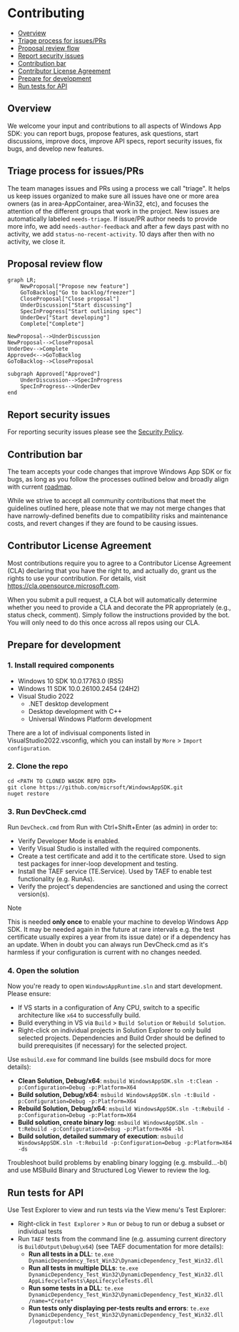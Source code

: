 # Contributing

- [Overview](#overview)
- [Triage process for issues/PRs](#triage-process-for-issuesprs)
- [Proposal review flow](#proposal-review-flow)
- [Report security issues](#report-security-issues)
- [Contribution bar](#contribution-bar)
- [Contributor License Agreement](#contributor-license-agreement)
- [Prepare for development](#prepare-for-development)
- [Run tests for API](#run-tests-for-api)

## Overview

We welcome your input and contributions to all aspects of Windows App SDK: you can report bugs, propose features, ask questions, start discussions, improve docs, improve API specs, report security issues, fix bugs, and develop new features.

## Triage process for issues/PRs

The team manages issues and PRs using a process we call
"triage". It helps us keep issues organized to make sure all issues have one or more area owners (as in area-AppContainer, area-Win32, etc), and focuses the attention of the different
groups that work in the project. New issues are automatically labeled `needs-triage`. If issue/PR author needs to provide more info, we add `needs-author-feedback` and after a few days past with no activity, we add `status-no-recent-activity`. 10 days after then with no activity, we close it.

## Proposal review flow

```mermaid
graph LR;
    NewProposal["Propose new feature"]
    GoToBacklog["Go to backlog/freezer"]
    CloseProposal["Close proposal"]
    UnderDiscussion["Start discussing"]
    SpecInProgress["Start outlining spec"]
    UnderDev["Start developing"]
    Complete["Complete"]

NewProposal-->UnderDiscussion
NewProposal-->CloseProposal
UnderDev-->Complete
Approved<-->GoToBacklog
GoToBacklog-->CloseProposal

subgraph Approved["Approved"]
    UnderDiscussion-->SpecInProgress
    SpecInProgress-->UnderDev
end
```

## Report security issues

For reporting security issues please see the [Security Policy](../.github/SECURITY.md).

## Contribution bar

The team accepts your code changes that improve Windows App SDK or fix bugs, as long as you follow the processes outlined below and broadly align with current [roadmap](ROADMAP.md).

While we strive to accept all community contributions that meet the guidelines outlined here, please note that we may not merge changes that have narrowly-defined benefits due to compatibility risks and maintenance costs, and revert changes if they are found to be causing issues.

## Contributor License Agreement

Most contributions require you to agree to a Contributor License Agreement (CLA) declaring that you have the right to, and actually do, grant us
the rights to use your contribution. For details, visit https://cla.opensource.microsoft.com.

When you submit a pull request, a CLA bot will automatically determine whether you need to provide
a CLA and decorate the PR appropriately (e.g., status check, comment). Simply follow the instructions
provided by the bot. You will only need to do this once across all repos using our CLA.

## Prepare for development

### 1. Install required components

- Windows 10 SDK 10.0.17763.0 (RS5)
- Windows 11 SDK 10.0.26100.2454 (24H2)
- Visual Studio 2022
  - .NET desktop development
  - Desktop development with C++
  - Universal Windows Platform development

There are a lot of indivisual components listed in VisualStudio2022.vsconfig, which you can install by `More` > `Import configuration`.

### 2. Clone the repo

```
cd <PATH TO CLONED WASDK REPO DIR>
git clone https://github.com/micrsoft/WindowsAppSDK.git
nuget restore
```

### 3. Run DevCheck.cmd

Run `DevCheck.cmd` from Run with Ctrl+Shift+Enter (as admin) in order to:

- Verify Developer Mode is enabled.
- Verify Visual Studio is installed with the required components.
- Create a test certificate and add it to the certificate store. Used to sign test packages for inner-loop development and testing.
- Install the TAEF service (TE.Service). Used by TAEF to enable test functionality (e.g. RunAs).
- Verify the project's dependencies are sanctioned and using the correct version(s).

> [!NOTE]
> This is needed **only once** to enable your machine to develop Windows App SDK. It may be needed again in the future at rare intervals e.g. the test certificate usually expires a year from its issue date) or if a dependency has an update. When in doubt you can always run DevCheck.cmd as it's harmless if your configuration is current with no changes needed.

### 4. Open the solution

Now you're ready to open `WindowsAppRuntime.sln` and start development. Please ensure:

- If VS starts in a configuration of Any CPU, switch to a specific architecture like `x64` to successfully build.
- Build everything in VS via `Build` > `Build Solution` or `Rebuild Solution`.
- Right-click on individual projects in Solution Explorer to only build selected projects. Dependencies and Build Order should be defined to build prerequisites (if necessary) for the selected project.

Use `msbuild.exe` for command line builds (see msbuild docs for more details):

- **Clean Solution, Debug/x64**: `msbuild WindowsAppSDK.sln -t:Clean -p:Configuration=Debug -p:Platform=X64`
- **Build solution, Debug/x64**: `msbuild WindowsAppSDK.sln -t:Build -p:Configuration=Debug -p:Platform=X64`
- **Rebuild Solution, Debug/x64**: `msbuild WindowsAppSDK.sln -t:Rebuild -p:Configuration=Debug -p:Platform=X64`
- **Build solution, create binary log**: `msbuild WindowsAppSDK.sln -t:Rebuild -p:Configuration=Debug -p:Platform=X64 -bl`
- **Build solution, detailed summary of execution**: `msbuild WindowsAppSDK.sln -t:Rebuild -p:Configuration=Debug -p:Platform=X64 -ds`

Troubleshoot build problems by enabling binary logging (e.g. msbuild...-bl) and use MSBuild Binary and Structured Log Viewer to review the log.

## Run tests for API

Use Test Explorer to view and run tests via the View menu's Test Explorer:

- Right-click in `Test Explorer` > `Run` or `Debug` to run or debug a subset or individual tests
- Run `TAEF` tests from the command line (e.g. assuming current directory is `BuildOutput\Debug\x64`) (see TAEF documentation for more details):
  - **Run all tests in a DLL**: `te.exe DynamicDependency_Test_Win32\DynamicDependency_Test_Win32.dll`
  - **Run all tests in multiple DLLs**: `te.exe DynamicDependency_Test_Win32\DynamicDependency_Test_Win32.dll AppLifecycleTests\AppLifecycleTests.dll`
  - **Run some tests in a DLL**: `te.exe DynamicDependency_Test_Win32\DynamicDependency_Test_Win32.dll /name=*Create*`
  - **Run tests only displaying per-tests reults and errors**: `te.exe DynamicDependency_Test_Win32\DynamicDependency_Test_Win32.dll /logoutput:low`

